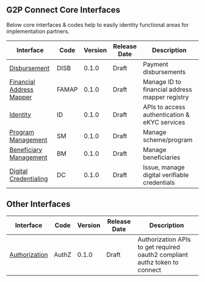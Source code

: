 ## G2P Connect Core Interfaces 

Below core interfaces & codes help to easily identity functional areas for implementation partners. 

| Interface | Code | Version | Release Date | Description | 
| --------- | -------------- | ------- | ------------ | ----------- |
| [Disbursement](./Disbursement.md) | DISB | 0.1.0 | Draft | Payment disbursements |
| [Financial Address Mapper](./FinancialAddressMapper.md) | FAMAP | 0.1.0 | Draft | Manage ID to financial address mapper registry | 
| [Identity ](./Identity.md) | ID | 0.1.0 | Draft | APIs to access authentication & eKYC services | 
| [Program Management](./ProgramManagement.md) | SM | 0.1.0 | Draft | Manage scheme/program | 
| [Beneficiary Management](./BeneficiaryManagement.md) | BM | 0.1.0 | Draft | Manage beneficiaries |
| [Digital Credentialing](./DigitalCredentialing.md) | DC | 0.1.0 | Draft | Issue, manage digital verifiable credentials | 

## Other Interfaces  

| Interface | Code | Version | Release Date | Description | 
| --------- | -------------- | ------- | ------------ | ----------- |
| [Authorization](./Authorization.md) | AuthZ | 0.1.0 |Draft | Authorization APIs to get required oauth2 compliant authz token to connect | 
